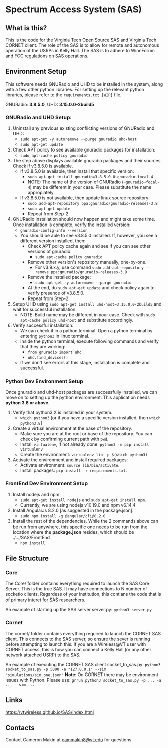 # Spectrum Access System (SAS)
## What is this?
This is the code for the Virginia Tech Open Source SAS and Virginia Tech CORNET client. The role of the SAS is to allow
for remote and autonomous operation of the USRPs in Kelly Hall. The SAS is
to adhere to WinnForum and FCC regulations on SAS operations.

## Environment Setup
This software needs GNURadio and UHD to be installed in the system, along with a few
other python libraries. For setting up the relevant python libraries, please refer
to the `requirements.txt [WIP]` file.

GNURadio: **3.8.5.0**, UHD: **3.15.0.0-2build5**

### GNURadio and UHD Setup:
1. Uninstall any previous existing conflicting versions of GNURadio and UHD:
   * `sudo apt-get -y autoremove --purge gnuradio uhd-host`
   * `sudo apt-get update`
2. Check APT policy to see available gnuradio packages for installation:
    * `sudo apt-cache policy gnuradio`
3. The step above displays available gnuradio packages and their sources. Check if v3.8.5.0 is available.
    * If v3.8.5.0 is available, then install that specific version:
      * `sudo apt-get install gnuradio=3.8.5.0-0~gnuradio~focal-4`
      * NOTE: The name of the version of GNURadio (`~gnuradio~focal-4`) may be different in your case. Please substitute the name appropiately.
    * If v3.8.5.0 is not available, then update linux source repository:
      * `sudo add-apt-repository ppa:gnuradio/gnuradio-releases-3.8`
      * `sudo apt-get update`
      * Repeat from Step-2
4. GNURadio installation should now happen and might take some time. Once installation is complete, verify the installed version:
   * `gnuradio-config-info --version`
   * You should be able to see v3.8.5.0 installed. If, however, you see a different version installed, then:
     * Check APT policy cache again and see if you can see other versions of gnuradio:
       * `sudo apt-cache policy gnuradio`
     * Remove other version's repository manually, one-by-one. 
       * For v3.9.x.y, use command `sudo add-apt-repository --remove ppa:gnuradio/gnuradio-releases-3.9`
     * Remove the installed package:
       * `sudo apt-get -y autoremove --purge gnuradio`
     * At the end, do `sudo apt-get update` and check policy again to verify presence of v3.8.5.0.
     * Repeat from Step-2.
5. Setup UHD using `sudo apt-get install uhd-host=3.15.0.0-2build5` and wait for successful installation.
   * NOTE: Build name may be different in your case. Check with `sudo apt-cache policy uhd-host` and substitute accordingly.
6. Verify successful installation:
   * We can check it in a python terminal. Open a python terminal by entering `python3` in linux terminal. 
   * Inside the python terminal, execute following commands and verify that they are working:
     * `from gnuradio import uhd`
     * `uhd.find_devices()`
   * If we don't see errors at this stage, installation is complete and successful.

### Python Dev Environment Setup
Once gnuradio and uhd-host packages are successfully installed, we can move on to setting up the python environment. 
This application needs **python 3.6 or above**.
1. Verify that python3.X is installed in your system.
   * `which python3` [or if you have a specific version installed, then `which python3.8`]
2. Create a virtual environment at the base of the repository.
   * Make sure you are at the root or base of the repository. You can check by confirming current path with `pwd`.
   * Install `virtualenv`, if not already done: `python3 -m pip install virtualenv`
   * Create the environment: `virtualenv lib -p $(which python3)`
3. Activate the environment and install required packages:
   * Activate environment: `source lib/bin/activate`.
   * Install packages: `pip install -r requirements.txt`.
   
### FrontEnd Dev Environment Setup
1. Install nodejs and npm.
   * `sudo apt-get install nodejs` and `sudo apt-get install npm`.
   * Currently, we are using nodejs v10.19.0 and npm v6.14.4
2. Install AngularJs 8.2.0 \[as suggested in the package.json\].
   * `sudo npm install -g @angular/cli@8.2.0`
3. Install the rest of the dependencies. While the 2 commands above can be run from
anywhere, this specific one needs to be run from the location where the **package.json**
resides, which should be ./.../SAS/FrontEnd
   * `npm install`

## File Structure
### Core
The Core/ folder contains everything required to launch the SAS Core
Server. This is the true SAS. It may have connections to N number of socketio
clients. Regardess of your institution, this contians the code that is of
primary interet for SAS researchers.

An example of starting up the SAS server server.py:
```python3 server.py```
### Cornet
The cornet/ folder contains everything required to launch the CORNET SAS
client. This connects to the SAS server, so ensure the sever is running
before attempting to launch this. If you are a Wireless@VT user with
CORNET access, this is how you can connect a Kelly Hall (or any other
network attached USRP) to the SAS.

An example of executing the CORNET SAS client socket_to_sas.py:
```python3 socket_to_sas.py -p 5000 -a "127.0.0.1" --sim "simulations/sim_one.json"```
**Note**: On CORNET there may be environment
issues with Python. Please use:
```grrun python3 socket_to_sas.py -p ... -a ... --sim ...```


## Links
https://vtwireless.github.io/SAS/index.html


## Contacts
Contact Cameron Makin at cammakin8@vt.edu for questions
